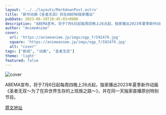 ```yaml
---
layout: '../../layouts/MarkdownPost.astro'
title: "新作动画《圣者无双》将在ABEMA独家播出"
pubDate: 2023-06-19T10:45:03+0900
description: "ABEMA宣布，将于7月6日起每周四晚上26点起，独家播出2023年夏季新作动画《圣者无双～为了在异世界生存的上班族之路～》，并在同一天独家直播原创特别节目。"
author: "AnimeAnime"
cover:
  url: 'https://animeanime.jp/imgs/ogp_f/592479.jpg'
  square: 'https://animeanime.jp/imgs/ogp_f/592479.jpg'
  alt: "cover"
tags: ["新闻", "动画", "圣者无双"]
theme: 'light'
featured: false
---
```


![cover](https://animeanime.jp/imgs/ogp_f/592479.jpg)

ABEMA宣布，将于7月6日起每周四晚上26点起，独家播出2023年夏季新作动画《圣者无双～为了在异世界生存的上班族之路～》，并在同一天独家直播原创特别节目。


  [原文地址](https://animeanime.jp/article/2023/06/19/78014.html)